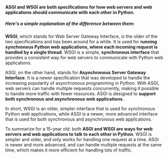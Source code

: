 #### ASGI and WSGI are both specifications for how web servers and web applications should communicate with each other in Python. 
##### Here's a simple explanation of the difference between them:

__WSGI__, which stands for Web Server Gateway Interface, is the older of the two specifications and has been around for a while. It is used for 
__running synchronous Python web applications, where each incoming request is handled by a single thread__. WSGI is a simple, __synchronous 
interface__ that provides a consistent way for web servers to communicate with Python web applications.

ASGI, on the other hand, stands for __Asynchronous Server Gateway Interface__. It is a newer specification that was developed to handle the 
increasing popularity of asynchronous programming in Python. With ASGI, web servers can handle multiple requests concurrently, making it 
possible to handle more traffic with fewer resources. ASGI is designed to __support both synchronous and asynchronous web applications.__

In short, WSGI is an older, simpler interface that is used for synchronous Python web applications, while ASGI is a newer, more advanced 
interface that is used for both synchronous and asynchronous web applications.

To summarize for a 15-year old: both __ASGI and WSGI are ways for web servers and web applications to talk to each other in Python__. WSGI is 
simpler and older, and only works for handling one request at a time. ASGI is newer and more advanced, and can handle multiple requests at 
the same time, which makes it more efficient for handling lots of traffic.
